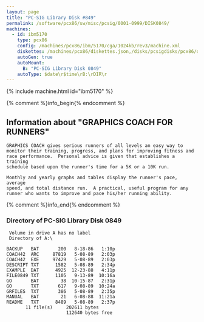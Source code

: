 ```yaml
---
layout: page
title: "PC-SIG Library Disk #849"
permalink: /software/pcx86/sw/misc/pcsig/0001-0999/DISK0849/
machines:
  - id: ibm5170
    type: pcx86
    config: /machines/pcx86/ibm/5170/cga/1024kb/rev3/machine.xml
    diskettes: /machines/pcx86/diskettes.json,/disks/pcsigdisks/pcx86/diskettes.json
    autoGen: true
    autoMount:
      B: "PC-SIG Library Disk 0849"
    autoType: $date\r$time\rB:\rDIR\r
---
```


{% include machine.html id="ibm5170" %}

{% comment %}info_begin{% endcomment %}

## Information about "GRAPHICS COACH FOR RUNNERS"

    GRAPHICS COACH gives serious runners of all levels an easy way to
    monitor their training, progress, and plans for improving fitness and
    race performance.  Personal advice is given that establishes a training
    schedule based upon the runner's time for a 5K or a 10K run.
    
    Monthly and yearly graphs and tables display the runner's pace, average
    speed, and total distance run.  A practical, useful program for any
    runner who wants to improve and pace his/her running ability.
{% comment %}info_end{% endcomment %}


### Directory of PC-SIG Library Disk 0849

     Volume in drive A has no label
     Directory of A:\

    BACKUP   BAT       200   8-18-86   1:10p
    COACH42  ARC     87819   5-08-89   2:03p
    COACH42  EXE     97429   5-08-89   2:03p
    DESCRIPT TXT      1582   5-08-89   2:34p
    EXAMPLE  DAT      4925  12-23-88   4:11p
    FILE0849 TXT      1105   9-13-89  10:16a
    GO       BAT        38  10-15-87   2:31p
    GO       TXT       617   9-08-89  10:24a
    GRFILES  TXT       386   5-08-89   2:35p
    MANUAL   BAT        21   6-08-88  11:21a
    README   TXT      8489   5-08-89   2:37p
           11 file(s)     202611 bytes
                          112640 bytes free
